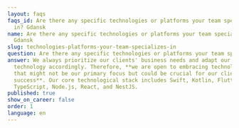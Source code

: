 ```yaml
---
layout: faqs
faqs_id: Are there any specific technologies or platforms your team specializes
  in? Gdansk
name: Are there any specific technologies or platforms your team specializes in?
  Gdansk
slug: technologies-platforms-your-team-specializes-in
question: Are there any specific technologies or platforms your team specializes in?
answer: We always prioritize our clients' business needs and adapt our
  technology accordingly. Therefore, **we are open to embracing technologies
  that might not be our primary focus but could be crucial for our client's
  success**. Our core technological stack includes Swift, Kotlin, Flutter, AWS,
  TypeScript, Node.js, React, and NestJS.
published: true
show_on_career: false
order: 1
language: en
---
```

